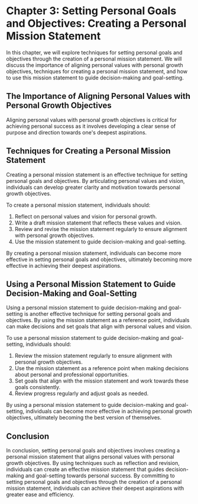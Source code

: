 Chapter 3: Setting Personal Goals and Objectives: Creating a Personal Mission Statement
=======================================================================================

In this chapter, we will explore techniques for setting personal goals and objectives through the creation of a personal mission statement. We will discuss the importance of aligning personal values with personal growth objectives, techniques for creating a personal mission statement, and how to use this mission statement to guide decision-making and goal-setting.

The Importance of Aligning Personal Values with Personal Growth Objectives
--------------------------------------------------------------------------

Aligning personal values with personal growth objectives is critical for achieving personal success as it involves developing a clear sense of purpose and direction towards one's deepest aspirations.

Techniques for Creating a Personal Mission Statement
----------------------------------------------------

Creating a personal mission statement is an effective technique for setting personal goals and objectives. By articulating personal values and vision, individuals can develop greater clarity and motivation towards personal growth objectives.

To create a personal mission statement, individuals should:

1. Reflect on personal values and vision for personal growth.
2. Write a draft mission statement that reflects these values and vision.
3. Review and revise the mission statement regularly to ensure alignment with personal growth objectives.
4. Use the mission statement to guide decision-making and goal-setting.

By creating a personal mission statement, individuals can become more effective in setting personal goals and objectives, ultimately becoming more effective in achieving their deepest aspirations.

Using a Personal Mission Statement to Guide Decision-Making and Goal-Setting
----------------------------------------------------------------------------

Using a personal mission statement to guide decision-making and goal-setting is another effective technique for setting personal goals and objectives. By using the mission statement as a reference point, individuals can make decisions and set goals that align with personal values and vision.

To use a personal mission statement to guide decision-making and goal-setting, individuals should:

1. Review the mission statement regularly to ensure alignment with personal growth objectives.
2. Use the mission statement as a reference point when making decisions about personal and professional opportunities.
3. Set goals that align with the mission statement and work towards these goals consistently.
4. Review progress regularly and adjust goals as needed.

By using a personal mission statement to guide decision-making and goal-setting, individuals can become more effective in achieving personal growth objectives, ultimately becoming the best version of themselves.

Conclusion
----------

In conclusion, setting personal goals and objectives involves creating a personal mission statement that aligns personal values with personal growth objectives. By using techniques such as reflection and revision, individuals can create an effective mission statement that guides decision-making and goal-setting towards personal success. By committing to setting personal goals and objectives through the creation of a personal mission statement, individuals can achieve their deepest aspirations with greater ease and efficiency.
